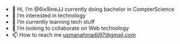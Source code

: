 - 👋 Hi, I’m @6ix9ineJJ currently doing bachelor in CompterScience
- 👀 I’m interested in technology 
- 🌱 I’m currently learning tech stuff
- 💞️ I’m looking to collaborate on Web technology
- 📫 How to reach me usmanahmadjj97@gmail.com

<!---
6ix9ineJJ/6ix9ineJJ is a ✨ special ✨ repository because its `README.md` (this file) appears on your GitHub profile.
You can click the Preview link to take a look at your changes.
--->
